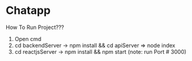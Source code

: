 # Chatapp
How To Run Project???
1. Open cmd
2. cd backendServer ->  npm install && cd apiServer => node index
3. cd reactjsServer -> npm install && npm start (note: run Port # 3000)  
